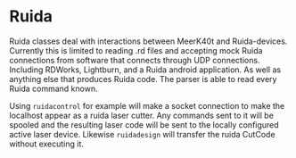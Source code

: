 
# Ruida
Ruida classes deal with interactions between MeerK40t and Ruida-devices. Currently this is limited to reading .rd files and accepting mock Ruida connections from software that connects through UDP connections. Including RDWorks, Lightburn, and a Ruida android application. As well as anything else that produces Ruida code. The parser is able to read every Ruida command known.

Using `ruidacontrol` for example will make a socket connection to make the localhost appear as a ruida laser cutter. Any commands sent to it will be spooled and the resulting laser code will be sent to the locally configured active laser device. Likewise `ruidadesign` will transfer the ruida CutCode without executing it.
